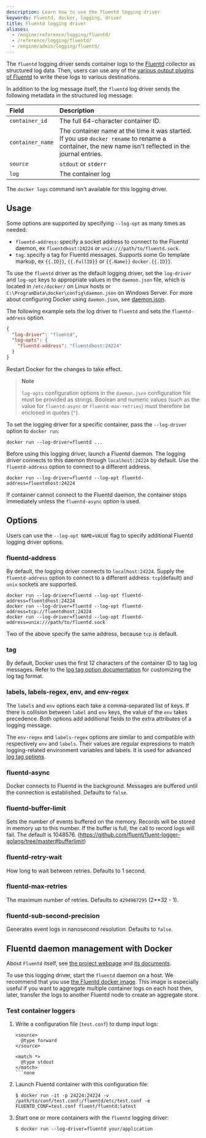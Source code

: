 ```yaml
---
description: Learn how to use the fluentd logging driver
keywords: Fluentd, docker, logging, driver
title: Fluentd logging driver
aliases:
  - /engine/reference/logging/fluentd/
  - /reference/logging/fluentd/
  - /engine/admin/logging/fluentd/
---
```


The `fluentd` logging driver sends container logs to the
[Fluentd](https://www.fluentd.org) collector as structured log data. Then, users
can use any of the [various output plugins of
Fluentd](https://www.fluentd.org/plugins) to write these logs to various
destinations.

In addition to the log message itself, the `fluentd` log
driver sends the following metadata in the structured log message:

| Field            | Description                                                                                                                                            |
| :--------------- | :----------------------------------------------------------------------------------------------------------------------------------------------------- |
| `container_id`   | The full 64-character container ID.                                                                                                                    |
| `container_name` | The container name at the time it was started. If you use `docker rename` to rename a container, the new name isn't reflected in the journal entries. |
| `source`         | `stdout` or `stderr`                                                                                                                                   |
| `log`            | The container log                                                                                                                                      |

The `docker logs` command isn't available for this logging driver.

## Usage

Some options are supported by specifying `--log-opt` as many times as needed:

- `fluentd-address`: specify a socket address to connect to the Fluentd daemon, ex `fluentdhost:24224` or `unix:///path/to/fluentd.sock`.
- `tag`: specify a tag for Fluentd messages. Supports some Go template markup, ex `{{.ID}}`, `{{.FullID}}` or `{{.Name}}` `docker.{{.ID}}`.

To use the `fluentd` driver as the default logging driver, set the `log-driver`
and `log-opt` keys to appropriate values in the `daemon.json` file, which is
located in `/etc/docker/` on Linux hosts or
`C:\ProgramData\docker\config\daemon.json` on Windows Server. For more about
configuring Docker using `daemon.json`, see [daemon.json](../../../engine/reference/commandline/dockerd.md#daemon-configuration-file).

The following example sets the log driver to `fluentd` and sets the
`fluentd-address` option.

```json
{
  "log-driver": "fluentd",
  "log-opts": {
    "fluentd-address": "fluentdhost:24224"
  }
}
```

Restart Docker for the changes to take effect.

> **Note**
>
> `log-opts` configuration options in the `daemon.json` configuration file must
> be provided as strings. Boolean and numeric values (such as the value for
> `fluentd-async` or `fluentd-max-retries`) must therefore be enclosed
> in quotes (`"`).

To set the logging driver for a specific container, pass the
`--log-driver` option to `docker run`:

```text
docker run --log-driver=fluentd ...
```

Before using this logging driver, launch a Fluentd daemon. The logging driver
connects to this daemon through `localhost:24224` by default. Use the
`fluentd-address` option to connect to a different address.

```text
docker run --log-driver=fluentd --log-opt fluentd-address=fluentdhost:24224
```

If container cannot connect to the Fluentd daemon, the container stops
immediately unless the `fluentd-async` option is used.

## Options

Users can use the `--log-opt NAME=VALUE` flag to specify additional Fluentd logging driver options.

### fluentd-address

By default, the logging driver connects to `localhost:24224`. Supply the
`fluentd-address` option to connect to a different address. `tcp`(default) and `unix` sockets are supported.

    docker run --log-driver=fluentd --log-opt fluentd-address=fluentdhost:24224
    docker run --log-driver=fluentd --log-opt fluentd-address=tcp://fluentdhost:24224
    docker run --log-driver=fluentd --log-opt fluentd-address=unix:///path/to/fluentd.sock

Two of the above specify the same address, because `tcp` is default.

### tag

By default, Docker uses the first 12 characters of the container ID to tag log messages.
Refer to the [log tag option documentation](log_tags.md) for customizing
the log tag format.

### labels, labels-regex, env, and env-regex

The `labels` and `env` options each take a comma-separated list of keys. If
there is collision between `label` and `env` keys, the value of the `env` takes
precedence. Both options add additional fields to the extra attributes of a
logging message.

The `env-regex` and `labels-regex` options are similar to and compatible with
respectively `env` and `labels`. Their values are regular expressions to match
logging-related environment variables and labels. It is used for advanced
[log tag options](log_tags.md).

### fluentd-async

Docker connects to Fluentd in the background. Messages are buffered until the
connection is established. Defaults to `false`.

### fluentd-buffer-limit

Sets the number of events buffered on the memory. Records will be stored in memory
up to this number. If the buffer is full, the call to record logs will fail.
The default is 1048576.
(https://github.com/fluent/fluent-logger-golang/tree/master#bufferlimit)

### fluentd-retry-wait

How long to wait between retries. Defaults to 1 second.

### fluentd-max-retries

The maximum number of retries. Defaults to `4294967295` (2\*\*32 - 1).

### fluentd-sub-second-precision

Generates event logs in nanosecond resolution. Defaults to `false`.

## Fluentd daemon management with Docker

About `Fluentd` itself, see [the project webpage](https://www.fluentd.org)
and [its documents](https://docs.fluentd.org).

To use this logging driver, start the `fluentd` daemon on a host. We recommend
that you use [the Fluentd docker
image](https://hub.docker.com/r/fluent/fluentd/). This image is
especially useful if you want to aggregate multiple container logs on each
host then, later, transfer the logs to another Fluentd node to create an
aggregate store.

### Test container loggers

1.  Write a configuration file (`test.conf`) to dump input logs:

    ```none
    <source>
      @type forward
    </source>

    <match *>
      @type stdout
    </match>
    ```none

2.  Launch Fluentd container with this configuration file:

    ```none
    $ docker run -it -p 24224:24224 -v /path/to/conf/test.conf:/fluentd/etc/test.conf -e FLUENTD_CONF=test.conf fluent/fluentd:latest
    ```

3.  Start one or more containers with the `fluentd` logging driver:

    ```none
    $ docker run --log-driver=fluentd your/application
    ```

